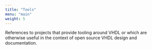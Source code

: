 ```yaml
---
title: "Tools"
menu: "main"
weight: 5
---
```


References to projects that provide tooling around VHDL or which are otherwise useful in the context of open source VHDL design and documentation.
